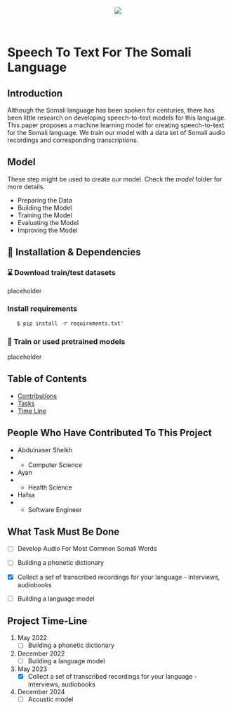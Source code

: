 <p align="center">
  <img src="https://raw.githubusercontent.com/abdulnsheikh/Speech-To-Text-For-The-Somali-Language/main/SomaliSTT.jpg">
</p>


<br />

# Speech To Text For The Somali Language 

## Introduction
Although the Somali language has been spoken for centuries, there has been little research on developing speech-to-text models for this language. This paper proposes a machine learning model for creating speech-to-text for the Somali language. We train our model with a data set of Somali audio recordings and corresponding transcriptions.

## Model
These step might be used to create our model. Check the *model* folder for more details.
- Preparing the Data
- Building the Model
- Training the Model
- Evaluating the Model
- Improving the Model

## 👀 Installation & Dependencies
### ⌛ Download train/test datasets
placeholder

### Install requirements
```python
   $ pip install -r requirements.txt"
```
### 🚂 Train or used pretrained models
placeholder


## Table of Contents
- [Contributions](#People-Who-Have-Contributed-To-This-Project)
- [Tasks](#What-Task-Must-Be-Done) 
- [Time Line](#Project-Time-Line)

## People Who Have Contributed To This Project
- Abdulnaser Sheikh 
- - Computer Science
- Ayan
- - Health Science
- Hafsa
- - Software Engineer 

## What Task Must Be Done 
- [ ] Develop Audio For Most Common Somali Words
- [ ] Building a phonetic dictionary
- [x] Collect a set of transcribed recordings for your language - interviews, audiobooks
- [ ] Building a language model

 
 ## Project Time-Line
 1. May 2022
    - [ ] Building a phonetic dictionary
    
 2. December 2022
    - [ ] Building a language model
    
 3. May 2023
    - [x] Collect a set of transcribed recordings for your language - interviews, audiobooks
    
 4. December 2024
    - [ ] Acoustic model
